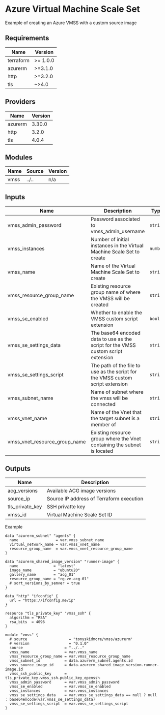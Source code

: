 # Azure Virtual Machine Scale Set

Example of creating an Azure VMSS with a custom source image

<!-- BEGIN_TF_DOCS -->

## Requirements

| Name | Version |
|------|---------|
| terraform | >= 1.0.0 |
| azurerm | >=3.1.0 |
| http | >=3.2.0 |
| tls | ~>4.0 |
## Providers

| Name | Version |
|------|---------|
| azurerm | 3.30.0 |
| http | 3.2.0 |
| tls | 4.0.4 |
## Modules

| Name | Source | Version |
|------|--------|---------|
| vmss | ../.. | n/a |
## Inputs

| Name | Description | Type | Default | Required |
|------|-------------|------|---------|:--------:|
| vmss\_admin\_password | Password associated to vmss\_admin\_username | `string` | n/a | yes |
| vmss\_instances | Number of initial instances in the Virtual Machine Scale Set to create | `number` | n/a | yes |
| vmss\_name | Name of the Virtual Machine Scale Set to create | `string` | n/a | yes |
| vmss\_resource\_group\_name | Existing resource group name of where the VMSS will be created | `string` | n/a | yes |
| vmss\_se\_enabled | Whether to enable the VMSS custom script extension | `bool` | n/a | yes |
| vmss\_se\_settings\_data | The base64 encoded data to use as the script for the VMSS custom script extension | `string` | `null` | no |
| vmss\_se\_settings\_script | The path of the file to use as the script for the VMSS custom script extension | `string` | n/a | yes |
| vmss\_subnet\_name | Name of subnet where the vmss will be connected | `string` | n/a | yes |
| vmss\_vnet\_name | Name of the Vnet that the target subnet is a member of | `string` | n/a | yes |
| vmss\_vnet\_resource\_group\_name | Existing resource group where the Vnet containing the subnet is located | `string` | n/a | yes |
## Outputs

| Name | Description |
|------|-------------|
| acg\_versions | Available ACG image versions |
| source\_ip | Source IP address of Terraform execution |
| tls\_private\_key | SSH privatte key |
| vmss\_id | Virtual Machine Scale Set ID |

Example

```hcl
data "azurerm_subnet" "agents" {
  name                 = var.vmss_subnet_name
  virtual_network_name = var.vmss_vnet_name
  resource_group_name  = var.vmss_vnet_resource_group_name
}

data "azurerm_shared_image_version" "runner-image" {
  name                = "latest"
  image_name          = "ubuntu20"
  gallery_name        = "acg_01"
  resource_group_name = "rg-ve-acg-01"
  # sort_versions_by_semver = true
}

data "http" "ifconfig" {
  url = "https://ifconfig.me/ip"
}

resource "tls_private_key" "vmss_ssh" {
  algorithm = "RSA"
  rsa_bits  = 4096
}

module "vmss" {
  # source                   = "tonyskidmore/vmss/azurerm"
  # version                  = "0.1.0"
  source                   = "../.."
  vmss_name                = var.vmss_name
  vmss_resource_group_name = var.vmss_resource_group_name
  vmss_subnet_id           = data.azurerm_subnet.agents.id
  vmss_source_image_id     = data.azurerm_shared_image_version.runner-image.id
  vmss_ssh_public_key      = tls_private_key.vmss_ssh.public_key_openssh
  vmss_admin_password      = var.vmss_admin_password
  vmss_se_enabled          = var.vmss_se_enabled
  vmss_instances           = var.vmss_instances
  vmss_se_settings_data    = var.vmss_se_settings_data == null ? null : base64encode(var.vmss_se_settings_data)
  vmss_se_settings_script  = var.vmss_se_settings_script
}
```
<!-- END_TF_DOCS -->
